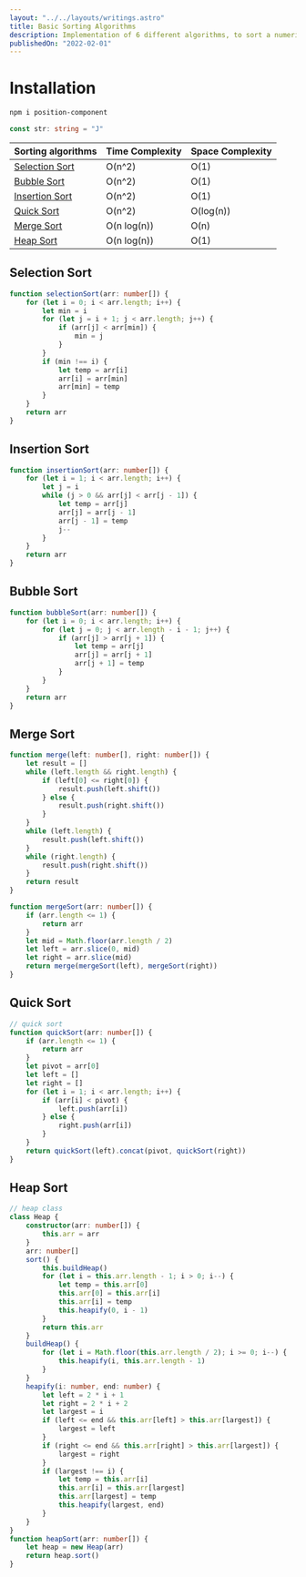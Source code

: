 ```yaml
---
layout: "../../layouts/writings.astro"
title: Basic Sorting Algorithms
description: Implementation of 6 different algorithms, to sort a numeric array in javascript, and comparision between their Space and Time Complexity.
publishedOn: "2022-02-01"
---
```


# Installation

```bash
npm i position-component
```

```ts
const str: string = "J"
```

| Sorting algorithms                | Time Complexity | Space Complexity |
| --------------------------------- | --------------- | ---------------- |
| [Selection Sort](#selection-sort) | O(n^2)          | O(1)             |
| [Bubble Sort](#bubble-sort)       | O(n^2)          | O(1)             |
| [Insertion Sort](#insertion-sort) | O(n^2)          | O(1)             |
| [Quick Sort](#quick-sort)         | O(n^2)          | O(log(n))        |
| [Merge Sort](#merge-sort)         | O(n log(n))     | O(n)             |
| [Heap Sort](#heap-sort)           | O(n log(n))     | O(1)             |

## Selection Sort

```ts
function selectionSort(arr: number[]) {
	for (let i = 0; i < arr.length; i++) {
		let min = i
		for (let j = i + 1; j < arr.length; j++) {
			if (arr[j] < arr[min]) {
				min = j
			}
		}
		if (min !== i) {
			let temp = arr[i]
			arr[i] = arr[min]
			arr[min] = temp
		}
	}
	return arr
}
```

## Insertion Sort

```ts
function insertionSort(arr: number[]) {
	for (let i = 1; i < arr.length; i++) {
		let j = i
		while (j > 0 && arr[j] < arr[j - 1]) {
			let temp = arr[j]
			arr[j] = arr[j - 1]
			arr[j - 1] = temp
			j--
		}
	}
	return arr
}
```

## Bubble Sort

```ts
function bubbleSort(arr: number[]) {
	for (let i = 0; i < arr.length; i++) {
		for (let j = 0; j < arr.length - i - 1; j++) {
			if (arr[j] > arr[j + 1]) {
				let temp = arr[j]
				arr[j] = arr[j + 1]
				arr[j + 1] = temp
			}
		}
	}
	return arr
}
```

## Merge Sort

```ts
function merge(left: number[], right: number[]) {
	let result = []
	while (left.length && right.length) {
		if (left[0] <= right[0]) {
			result.push(left.shift())
		} else {
			result.push(right.shift())
		}
	}
	while (left.length) {
		result.push(left.shift())
	}
	while (right.length) {
		result.push(right.shift())
	}
	return result
}

function mergeSort(arr: number[]) {
	if (arr.length <= 1) {
		return arr
	}
	let mid = Math.floor(arr.length / 2)
	let left = arr.slice(0, mid)
	let right = arr.slice(mid)
	return merge(mergeSort(left), mergeSort(right))
}
```

## Quick Sort

```ts
// quick sort
function quickSort(arr: number[]) {
	if (arr.length <= 1) {
		return arr
	}
	let pivot = arr[0]
	let left = []
	let right = []
	for (let i = 1; i < arr.length; i++) {
		if (arr[i] < pivot) {
			left.push(arr[i])
		} else {
			right.push(arr[i])
		}
	}
	return quickSort(left).concat(pivot, quickSort(right))
}
```

## Heap Sort

```ts
// heap class
class Heap {
	constructor(arr: number[]) {
		this.arr = arr
	}
	arr: number[]
	sort() {
		this.buildHeap()
		for (let i = this.arr.length - 1; i > 0; i--) {
			let temp = this.arr[0]
			this.arr[0] = this.arr[i]
			this.arr[i] = temp
			this.heapify(0, i - 1)
		}
		return this.arr
	}
	buildHeap() {
		for (let i = Math.floor(this.arr.length / 2); i >= 0; i--) {
			this.heapify(i, this.arr.length - 1)
		}
	}
	heapify(i: number, end: number) {
		let left = 2 * i + 1
		let right = 2 * i + 2
		let largest = i
		if (left <= end && this.arr[left] > this.arr[largest]) {
			largest = left
		}
		if (right <= end && this.arr[right] > this.arr[largest]) {
			largest = right
		}
		if (largest !== i) {
			let temp = this.arr[i]
			this.arr[i] = this.arr[largest]
			this.arr[largest] = temp
			this.heapify(largest, end)
		}
	}
}
function heapSort(arr: number[]) {
	let heap = new Heap(arr)
	return heap.sort()
}
```
